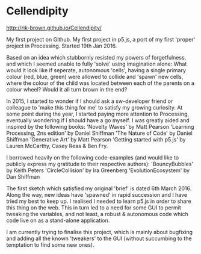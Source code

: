# Cellendipity

http://rik-brown.github.io/Cellendipity/

My first project on Github.
My first project in p5.js, a port of my first 'proper' project in Processing.
Started 19th Jan 2016.

Based on an idea which stubbornly resisted my powers of forgetfulness, and which I seemed unable to fully 'solve' using imagination alone: 
What would it look like if seperate, autonomous 'cells', having a single primary colour (red, blue, green) were allowed to collide and 'spawn' new cells, where the colour of the child was located between each of the parents on a colour wheel? Would it all turn brown in the end?

In 2015, I started to wonder if I should ask a sw-developer friend or colleague to 'make this thing for me' to satisfy my growing curiosity. At some point during the year, I started paying more attention to Processing, eventually wondering if I should have a go myself. I was greatly aided and inspired by the following books:
'Novelty Waves' by Matt Pearson
'Learning Processing, 2ns edition' by Daniel Shiffman
'The Nature of Code' by Daniel Shiffman
'Generative Art' by Matt Pearson
'Getting started with p5.js' by Lauren McCarthy, Casey Reas & Ben Fry.

I borrowed heavily on the following code-examples (and would like to publicly express my gratitude to their respective authors):
'BouncyBubbles' by Keith Peters
'CircleCollision' by Ira Greenberg
'EvolutionEcosystem' by Dan Shiffman

The first sketch which satisfied my original 'brief' is dated 6th March 2016. Along the way, new ideas have 'spawned' in rapid succession and I have tried my best to keep up. I realised I needed to learn p5.js in order to share this thing on the web. This in turn led to a need for some GUI to permit tweaking the variables, and not least, a robust & autonomous code which code live on as a stand-alone application.

I am currently trying to finalise this project, which is mainly about bugfixing and adding all the known 'tweakers' to the GUI (without succumbing to the temptation to find some new ones).



